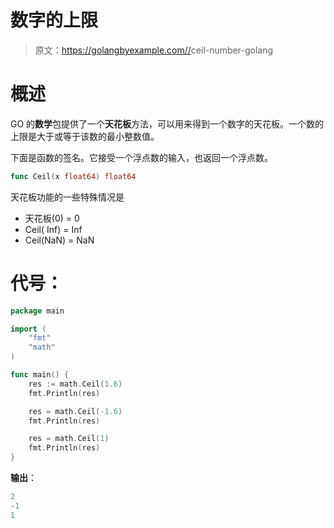 # 数字的上限

> 原文：<https://golangbyexample.com//>ceil-number-golang

# **概述**

GO 的**数学**包提供了一个**天花板**方法，可以用来得到一个数字的天花板。一个数的上限是大于或等于该数的最小整数值。

下面是函数的签名。它接受一个浮点数的输入，也返回一个浮点数。

```go
func Ceil(x float64) float64
```

天花板功能的一些特殊情况是

*   天花板(0) = 0
*   Ceil( Inf) = Inf
*   Ceil(NaN) = NaN

# **代号**：

```go
package main

import (
    "fmt"
    "math"
)

func main() {
    res := math.Ceil(1.6)
    fmt.Println(res)

    res = math.Ceil(-1.6)
	fmt.Println(res)

    res = math.Ceil(1)
    fmt.Println(res)
}
```

**输出**：

```go
2
-1
1
```